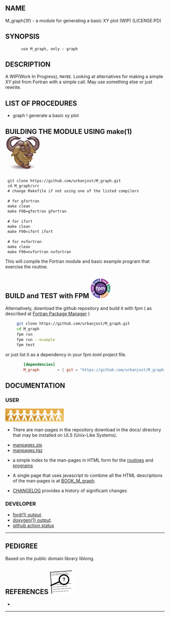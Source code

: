 ## NAME
   M_graph(3f) - a module for generating a basic XY plot (WIP)
   (LICENSE:PD)
## SYNOPSIS
```text
       use M_graph, only : graph
```
## DESCRIPTION
   A WIP(Work In Progress), `MAYBE`. Looking at alternatives for
   making a simple XY plot from Fortran with a simple call. May
   use something else or just rewrite.


## LIST OF PROCEDURES
   + graph ! generate a basic xy plot

## BUILDING THE MODULE USING make(1) ![gmake](docs/images/gnu.gif)
     git clone https://github.com/urbanjost/M_graph.git
     cd M_graph/src
     # change Makefile if not using one of the listed compilers
     
     # for gfortran
     make clean
     make F90=gfortran gfortran
     
     # for ifort
     make clean
     make F90=ifort ifort

     # for nvfortran
     make clean
     make F90=nvfortran nvfortran

This will compile the Fortran module and basic example
program that exercise the routine.

## BUILD and TEST with FPM ![-](docs/images/fpm_logo.gif)

   Alternatively, download the github repository and build it with
   fpm ( as described at [Fortran Package Manager](https://github.com/fortran-lang/fpm) )

   ```bash
        git clone https://github.com/urbanjost/M_graph.git
        cd M_graph
        fpm run
        fpm run --example
        fpm test
   ```

   or just list it as a dependency in your fpm.toml project file.

```toml
        [dependencies]
        M_graph        = { git = "https://github.com/urbanjost/M_graph.git" }
```

## DOCUMENTATION

### USER
![manpages](docs/images/manpages.gif)
   - There are man-pages in the repository download in the docs/ directory
     that may be installed on ULS (Unix-Like Systems).

   + [manpages.zip](https://urbanjost.github.io/M_graph/manpages.zip)
   + [manpages.tgz](https://urbanjost.github.io/M_graph/manpages.tgz)

   - a simple index to the man-pages in HTML form for the
   [routines](https://urbanjost.github.io/M_graph/man3.html) 
   and [programs](https://urbanjost.github.io/M_graph/man1.html) 

   - A single page that uses javascript to combine all the HTML
     descriptions of the man-pages is at 
     [BOOK_M_graph](https://urbanjost.github.io/M_graph/BOOK_M_graph.html).

   - [CHANGELOG](docs/CHANGELOG.md) provides a history of significant changes

### DEVELOPER
   - [ford(1) output](https://urbanjost.github.io/M_graph/fpm-ford/index.html).
   - [doxygen(1) output](https://urbanjost.github.io/M_graph/doxygen_out/html/index.html).
   - [github action status](docs/STATUS.md) 
---
## PEDIGREE
 Based on the public domain library liblong.

## REFERENCES ![-](docs/images/ref.gif)

   * [](https://en.wikipedia.org/wiki/)
---

